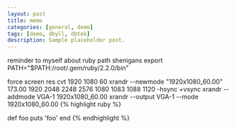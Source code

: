 ```yaml
---
layout: post
title: memo
categories: [general, demo]
tags: [demo, dbyll, dbtek]
description: Sample placeholder post.
---
```


reminder to myself about ruby path shenigans
export PATH="$PATH:/root/.gem/ruby/2.2.0/bin"

force screen res
cvt 1920 1080 60
xrandr --newmode "1920x1080_60.00" 173.00 1920 2048 2248 2576 1080 1083 1088 1120 -hsync +vsync
xrandr --addmode VGA-1 1920x1080_60.00
xrandr --output VGA-1 --mode 1920x1080_60.00
{% highlight ruby %}


def foo
  puts 'foo'
end
{% endhighlight %}
